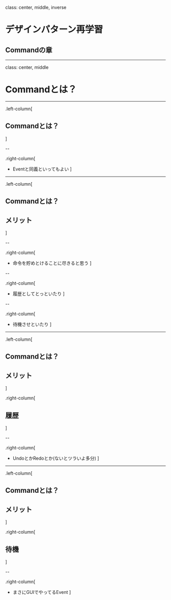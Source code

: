 class: center, middle, inverse

# デザインパターン再学習
## Commandの章

---
class: center, middle

# Commandとは？

---

.left-column[
## Commandとは？
]

--

.right-column[
+ Eventと同義といってもよい
]

---

.left-column[
## Commandとは？
## メリット
]

--

.right-column[
+ 命令を貯めとけることに尽きると思う
]

--

.right-column[
+ 履歴としてとっといたり
]

--

.right-column[
+ 待機させといたり
]

---

.left-column[
## Commandとは？
## メリット
]

.right-column[
## 履歴
]

--

.right-column[
+ UndoとかRedoとか(ないとツラいよ多分)
]

---

.left-column[
## Commandとは？
## メリット
]

.right-column[
## 待機
]

--

.right-column[
+ まさにGUIでやってるEvent
]
